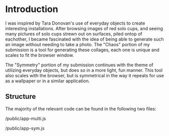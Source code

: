 # Introduction
I was inspired by Tara Donovan's use of everyday objects to create interesting installations. After browsing images of red solo cups, and seeing many pictures of solo cups strewn out on surfaces, piled ontop of eachother, I became fascinated with the idea of being able to generate such an image without needing to take a photo. The "Chaos" portion of my submission is a tool for generating these collages, each one is unique and scales to fit the browser window. 

The "Symmetry" portion of my submission continues with the theme of utilizing everyday objects, but does so in a more light, fun manner. This tool also scales with the browser, but is symmetrical in the way it repeats for use as a wallpaper or in a similar application. 

## Structure

The majority of the relevant code can be found in the following two files:

/public/app-multi.js

/public/app-sym.js

